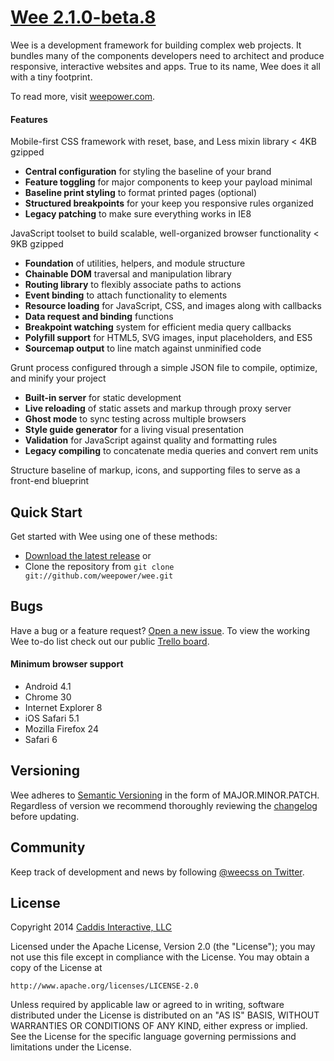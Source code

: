 # [Wee 2.1.0-beta.8](http://www.weepower.com)

Wee is a development framework for building complex web projects. It bundles many of the components developers need to architect and produce responsive, interactive websites and apps. True to its name, Wee does it all with a tiny footprint.

To read more, visit [weepower.com](http://www.weepower.com).

#### Features

Mobile-first CSS framework with reset, base, and Less mixin library < 4KB gzipped

* **Central configuration** for styling the baseline of your brand
* **Feature toggling** for major components to keep your payload minimal
* **Baseline print styling** to format printed pages (optional)
* **Structured breakpoints** for your keep you responsive rules organized
* **Legacy patching** to make sure everything works in IE8

JavaScript toolset to build scalable, well-organized browser functionality < 9KB gzipped

* **Foundation** of utilities, helpers, and module structure
* **Chainable DOM** traversal and manipulation library
* **Routing library** to flexibly associate paths to actions
* **Event binding** to attach functionality to elements
* **Resource loading** for JavaScript, CSS, and images along with callbacks
* **Data request and binding** functions
* **Breakpoint watching** system for efficient media query callbacks
* **Polyfill support** for HTML5, SVG images, input placeholders, and ES5
* **Sourcemap output** to line match against unminified code

Grunt process configured through a simple JSON file to compile, optimize, and minify your project

* **Built-in server** for static development
* **Live reloading** of static assets and markup through proxy server
* **Ghost mode** to sync testing across multiple browsers
* **Style guide generator** for a living visual presentation
* **Validation** for JavaScript against quality and formatting rules
* **Legacy compiling** to concatenate media queries and convert rem units

Structure baseline of markup, icons, and supporting files to serve as a front-end blueprint

## Quick Start

Get started with Wee using one of these methods:

* [Download the latest release](https://github.com/weepower/wee/archive/master.zip) or
* Clone the repository from `git clone git://github.com/weepower/wee.git`

## Bugs

Have a bug or a feature request? [Open a new issue](https://github.com/weepower/wee/issues).
To view the working Wee to-do list check out our public [Trello board](https://trello.com/b/7KbnQra9/wee).

#### Minimum browser support

* Android 4.1
* Chrome 30
* Internet Explorer 8
* iOS Safari 5.1
* Mozilla Firefox 24
* Safari 6

## Versioning

Wee adheres to [Semantic Versioning](http://semver.org/) in the form of MAJOR.MINOR.PATCH. Regardless of version we  recommend thoroughly reviewing the [changelog](https://github.com/weepower/wee/blob/master/CHANGELOG.md) before updating.

## Community

Keep track of development and news by following [@weecss on Twitter](https://twitter.com/weecss).

## License

Copyright 2014 [Caddis Interactive, LLC](http://www.caddis.co)

Licensed under the Apache License, Version 2.0 (the "License");
you may not use this file except in compliance with the License.
You may obtain a copy of the License at

	http://www.apache.org/licenses/LICENSE-2.0

Unless required by applicable law or agreed to in writing, software
distributed under the License is distributed on an "AS IS" BASIS,
WITHOUT WARRANTIES OR CONDITIONS OF ANY KIND, either express or implied.
See the License for the specific language governing permissions and
limitations under the License.